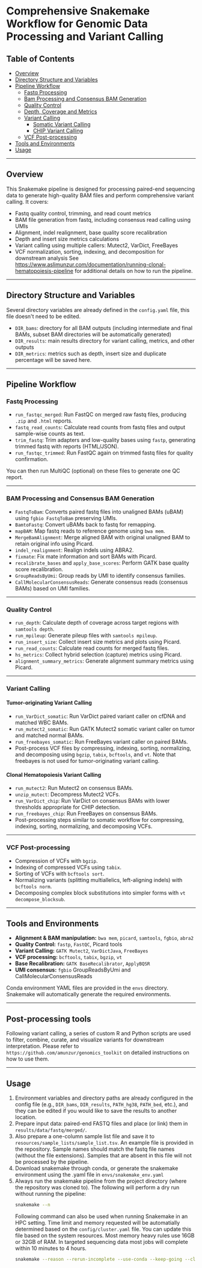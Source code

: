 # Comprehensive Snakemake Workflow for Genomic Data Processing and Variant Calling

## Table of Contents

- [Overview](#overview)  
- [Directory Structure and Variables](#directory-structure-and-variables)  
- [Pipeline Workflow](#pipeline-workflow)  
  - [Fastq Processing](#fastq-processing)  
  - [Bam Processing and Consensus BAM Generation](#bam-processing-and-consensus-bam-generation)  
  - [Quality Control](#quality-control)  
  - [Depth, Coverage and Metrics](#depth-coverage-and-metrics)  
  - [Variant Calling](#variant-calling)  
    - [Somatic Variant Calling](#somatic-variant-calling)  
    - [CHIP Variant Calling](#chip-variant-calling)  
  - [VCF Post-processing](#vcf-post-processing)  
- [Tools and Environments](#tools-and-environments)  
- [Usage](#usage)  
---

## Overview

This Snakemake pipeline is designed for processing paired-end sequencing data to generate high-quality BAM files and perform comprehensive variant calling. It covers:

- Fastq quality control, trimming, and read count metrics  
- BAM file generation from fastq, including consensus read calling using UMIs  
- Alignment, indel realignment, base quality score recalibration  
- Depth and insert size metrics calculations  
- Variant calling using multiple callers: Mutect2, VarDict, FreeBayes  
- VCF normalization, sorting, indexing, and decomposition for downstream analysis
See https://www.aslimunzur.com/documentation/running-clonal-hematopoiesis-pipeline for additional details on how to run the pipeline.
---

## Directory Structure and Variables

Several directory variables are already defined in the `config.yaml` file, this file doesn't need to be edited.

- `DIR_bams`: directory for all BAM outputs (including intermediate and final BAMs, subset BAM directories will be automatically generated)  
- `DIR_results`: main results directory for variant calling, metrics, and other outputs  
- `DIR_metrics`: metrics such as depth, insert size and duplicate percentage will be saved here.
---

## Pipeline Workflow

### Fastq Processing

- `run_fastqc_merged`: Run FastQC on merged raw fastq files, producing `.zip` and `.html` reports.  
- `fastq_read_counts`: Calculate read counts from fastq files and output sample-wise counts as text.  
- `trim_fastq`: Trim adapters and low-quality bases using `fastp`, generating trimmed fastq with reports (HTML/JSON).  
- `run_fastqc_trimmed`: Run FastQC again on trimmed fastq files for quality confirmation.

You can then run MultiQC (optional) on these files to generate one QC report.

---

### BAM Processing and Consensus BAM Generation

- `FastqToBam`: Converts paired fastq files into unaligned BAMs (uBAM) using `fgbio FastqToBam` preserving UMIs.  
- `BamtoFastq`: Convert uBAMs back to fastq for remapping.  
- `mapBAM`: Map fastq reads to reference genome using `bwa mem`.  
- `MergeBamAlignment`: Merge aligned BAM with original unaligned BAM to retain original info using Picard.  
- `indel_realignment`: Realign indels using ABRA2.  
- `fixmate`: Fix mate information and sort BAMs with Picard.  
- `recalibrate_bases` and `apply_base_scores`: Perform GATK base quality score recalibration.  
- `GroupReadsByUmi`: Group reads by UMI to identify consensus families.  
- `CallMolecularConsensusReads`: Generate consensus reads (consensus BAMs) based on UMI families.

---

### Quality Control

- `run_depth`: Calculate depth of coverage across target regions with `samtools depth`.  
- `run_mpileup`: Generate pileup files with `samtools mpileup`.  
- `run_insert_size`: Collect insert size metrics and plots using Picard.  
- `run_read_counts`: Calculate read counts for merged fastq files.  
- `hs_metrics`: Collect hybrid selection (capture) metrics using Picard.  
- `alignment_summary_metrics`: Generate alignment summary metrics using Picard.

---

### Variant Calling

#### Tumor-originating Variant Calling

- `run_VarDict_somatic`: Run VarDict paired variant caller on cfDNA and matched WBC BAMs.  
- `run_mutect2_somatic`: Run GATK Mutect2 somatic variant caller on tumor and matched normal BAMs.  
- `run_freebayes_somatic`: Run FreeBayes variant caller on paired BAMs.  
- Post-process VCF files by compressing, indexing, sorting, normalizing, and decomposing using `bgzip`, `tabix`, `bcftools`, and `vt`. Note that freebayes is not used for tumor-originating variant calling.

#### Clonal Hematopoiesis Variant Calling

- `run_mutect2`: Run Mutect2 on consensus BAMs.  
- `unzip_mutect`: Decompress Mutect2 VCFs.  
- `run_VarDict_chip`: Run VarDict on consensus BAMs with lower thresholds appropriate for CHIP detection.  
- `run_freebayes_chip`: Run FreeBayes on consensus BAMs.  
- Post-processing steps similar to somatic workflow for compressing, indexing, sorting, normalizing, and decomposing VCFs.

---

### VCF Post-processing

- Compression of VCFs with `bgzip`.  
- Indexing of compressed VCFs using `tabix`.  
- Sorting of VCFs with `bcftools sort`.  
- Normalizing variants (splitting multiallelics, left-aligning indels) with `bcftools norm`.  
- Decomposing complex block substitutions into simpler forms with `vt decompose_blocksub`.

---

## Tools and Environments

- **Alignment & BAM manipulation:** `bwa mem`, `picard`, `samtools`, `fgbio`, `abra2`  
- **Quality Control:** `fastp`, `FastQC`, Picard tools  
- **Variant Calling:** `GATK Mutect2`, `VarDictJava`, `FreeBayes`  
- **VCF processing:** `bcftools`, `tabix`, `bgzip`, `vt`  
- **Base Recalibration:** `GATK BaseRecalibrator`, `ApplyBQSR`  
- **UMI consensus:** `fgbio` GroupReadsByUmi and CallMolecularConsensusReads  

Conda environment YAML files are provided in the `envs` directory. Snakemake will automatically generate the required environments.

---

## Post-processing tools

Following variant calling, a series of custom R and Python scripts are used to filter, combine, curate, and visualize variants for downstream interpretation. Please refer to `https://github.com/amunzur/genomics_toolkit` on detailed instructions on how to use them.

---

## Usage

1. Environment variables and directory paths are already configured in the config file (e.g., `DIR_bams`, `DIR_results`, `PATH_hg38`, `PATH_bed`, etc.), and they can be edited if you would like to save the results to another location.  
2. Prepare input data: paired-end FASTQ files and place (or link) them in `results/data/fastq/merged/`. 
3. Also prepare a  one-column sample list file and save it to `resources/sample_lists/sample_list.tsv`. An example file is provided in the repository. Sample names should match the fastq file names (without the file extensions). Samples that are absent in this file will not be processed by the pipeline.
4. Download snakemake through conda, or generate the snakemake environment using the .yaml file in `envs/snakemake_env.yaml`
5. Always run the snakemake pipeline from the project directory (where the repository was cloned to). The following will perform a dry run without running the pipeline:
   ```bash
   snakemake --n
   ```
   Following command can also be used when running Snakemake in an HPC setting. Time limit and memory requested will be automatially determined based on the `config/cluster.yaml` file. You can update this file based on the system resources. Most memory heavy rules use 16GB or 32GB of RAM. In targeted sequencing data most jobs will complete within 10 minutes to 4 hours.
   ```bash
   snakemake --reason --rerun-incomplete --use-conda --keep-going --cluster-config config/cluster.yaml --cluster 'sbatch -N {cluster.nodes} -c {cluster.cpus-per-task} -o {cluster.output} --mem={cluster.mem} --time={cluster.time} --job-name={rule}' -j 100
   ```
